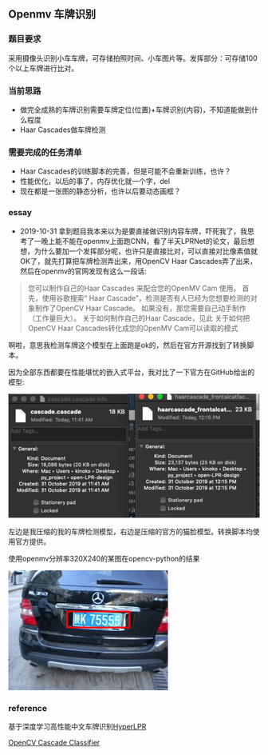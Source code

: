 ## Openmv 车牌识别

### 题目要求
采用摄像头识别小车车牌，可存储拍照时间、小车图片等。发挥部分：可存储100个以上车牌进行比对。

### 当前思路
* 做完全成熟的车牌识别需要车牌定位(位置)+车牌识别(内容)，不知道能做到什么程度
* Haar Cascades做车牌检测

### 需要完成的任务清单

* Haar Cascades的训练脚本的完善，但是可能不会重新训练，也许？
* 性能优化，以后的事了，内存优化就一个字，del
* 现在都是一张图的静态分析，也许以后要动态画框？

### essay

* 2019-10-31
拿到题目我本来以为是要直接做识别内容车牌，吓死我了，我思考了一晚上能不能在openmv上面跑CNN，看了半天LPRNet的论文，最后想想，为什么要加一个发挥部分呢，也许只是直接比对，可以直接对比像素值就OK了，就先打算把车牌检测弄出来，用OpenCV Haar Cascades弄了出来，然后在openmv的官网发现有这么一段话:
> 您可以制作自己的Haar Cascades 来配合您的OpenMV Cam 使用。 首先，使用谷歌搜索“<thing> Haar Cascade”，检测是否有人已经为您想要检测的对象制作了OpenCV Haar Cascade。 如果没有，那您需要自己动手制作（工作量巨大）。 关于如何制作自己的Haar Cascade，见此 关于如何把OpenCV Haar Cascades转化成您的OpenMV Cam可以读取的模式

啊啦，意思我检测车牌这个模型在上面跑是ok的，然后在官方开源找到了转换脚本。

因为全部东西都要在性能堪忧的嵌入式平台，我对比了一下官方在GitHub给出的模型:

![mem](image/model_mem.png)

左边是我压缩的我的车牌检测模型，右边是压缩的官方的猫脸模型。转换脚本均使用官方提供。

使用openmv分辨率320X240的某图在opencv-python的结果

![result](image/result.png)

### reference

基于深度学习高性能中文车牌识别[HyperLPR](https://github.com/zeusees/HyperLPR)

[OpenCV Cascade Classifier](https://docs.opencv.org/trunk/db/d28/tutorial_cascade_classifier.html)


